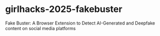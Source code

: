 # girlhacks-2025-fakebuster
Fake Buster: A Browser Extension to Detect AI-Generated and Deepfake content on social media platforms
